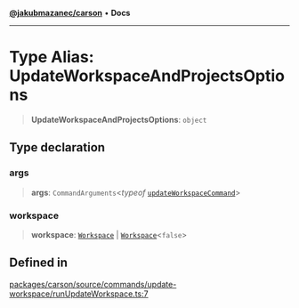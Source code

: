 [**@jakubmazanec/carson**](../README.md) • **Docs**

---

# Type Alias: UpdateWorkspaceAndProjectsOptions

> **UpdateWorkspaceAndProjectsOptions**: `object`

## Type declaration

### args

> **args**: `CommandArguments`\<_typeof_
> [`updateWorkspaceCommand`](../variables/updateWorkspaceCommand.md)\>

### workspace

> **workspace**: [`Workspace`](../classes/Workspace.md) \|
> [`Workspace`](../classes/Workspace.md)\<`false`\>

## Defined in

[packages/carson/source/commands/update-workspace/runUpdateWorkspace.ts:7](https://github.com/jakubmazanec/tools/blob/29163046acd1da0224b08fd05ca40f385e9ab4e5/packages/carson/source/commands/update-workspace/runUpdateWorkspace.ts#L7)
